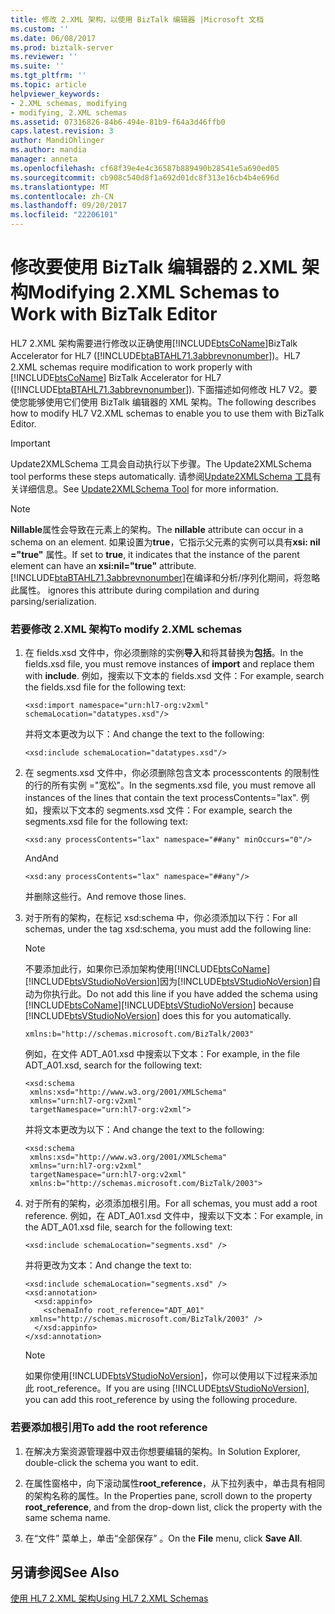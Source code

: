 ```yaml
---
title: 修改 2.XML 架构，以使用 BizTalk 编辑器 |Microsoft 文档
ms.custom: ''
ms.date: 06/08/2017
ms.prod: biztalk-server
ms.reviewer: ''
ms.suite: ''
ms.tgt_pltfrm: ''
ms.topic: article
helpviewer_keywords:
- 2.XML schemas, modifying
- modifying, 2.XML schemas
ms.assetid: 07316826-84b6-494e-81b9-f64a3d46ffb0
caps.latest.revision: 3
author: MandiOhlinger
ms.author: mandia
manager: anneta
ms.openlocfilehash: cf68f39e4e4c36587b889490b28541e5a690ed05
ms.sourcegitcommit: cb908c540d8f1a692d01dc8f313e16cb4b4e696d
ms.translationtype: MT
ms.contentlocale: zh-CN
ms.lasthandoff: 09/20/2017
ms.locfileid: "22206101"
---
```

# <a name="modifying-2xml-schemas-to-work-with-biztalk-editor"></a><span data-ttu-id="c8fef-102">修改要使用 BizTalk 编辑器的 2.XML 架构</span><span class="sxs-lookup"><span data-stu-id="c8fef-102">Modifying 2.XML Schemas to Work with BizTalk Editor</span></span>
<span data-ttu-id="c8fef-103">HL7 2.XML 架构需要进行修改以正确使用[!INCLUDE[btsCoName](../../includes/btsconame-md.md)]BizTalk Accelerator for HL7 ([!INCLUDE[btaBTAHL71.3abbrevnonumber](../../includes/btabtahl71-3abbrevnonumber-md.md)])。</span><span class="sxs-lookup"><span data-stu-id="c8fef-103">HL7 2.XML schemas require modification to work properly with [!INCLUDE[btsCoName](../../includes/btsconame-md.md)] BizTalk Accelerator for HL7 ([!INCLUDE[btaBTAHL71.3abbrevnonumber](../../includes/btabtahl71-3abbrevnonumber-md.md)]).</span></span> <span data-ttu-id="c8fef-104">下面描述如何修改 HL7 V2。要使您能够使用它们使用 BizTalk 编辑器的 XML 架构。</span><span class="sxs-lookup"><span data-stu-id="c8fef-104">The following describes how to modify HL7 V2.XML schemas to enable you to use them with BizTalk Editor.</span></span>  
  
> [!IMPORTANT]
>  <span data-ttu-id="c8fef-105">Update2XMLSchema 工具会自动执行以下步骤。</span><span class="sxs-lookup"><span data-stu-id="c8fef-105">The Update2XMLSchema tool performs these steps automatically.</span></span> <span data-ttu-id="c8fef-106">请参阅[Update2XMLSchema 工具](../../adapters-and-accelerators/accelerator-hl7/update2xmlschema-tool.md)有关详细信息。</span><span class="sxs-lookup"><span data-stu-id="c8fef-106">See [Update2XMLSchema Tool](../../adapters-and-accelerators/accelerator-hl7/update2xmlschema-tool.md) for more information.</span></span>  
  
> [!NOTE]
>  <span data-ttu-id="c8fef-107">**Nillable**属性会导致在元素上的架构。</span><span class="sxs-lookup"><span data-stu-id="c8fef-107">The **nillable** attribute can occur in a schema on an element.</span></span> <span data-ttu-id="c8fef-108">如果设置为**true**，它指示父元素的实例可以具有**xsi: nil ="true"** 属性。</span><span class="sxs-lookup"><span data-stu-id="c8fef-108">If set to **true**, it indicates that the instance of the parent element can have an **xsi:nil="true"** attribute.</span></span> [!INCLUDE[btaBTAHL71.3abbrevnonumber](../../includes/btabtahl71-3abbrevnonumber-md.md)]<span data-ttu-id="c8fef-109">在编译和分析/序列化期间，将忽略此属性。</span><span class="sxs-lookup"><span data-stu-id="c8fef-109"> ignores this attribute during compilation and during parsing/serialization.</span></span>  
  
### <a name="to-modify-2xml-schemas"></a><span data-ttu-id="c8fef-110">若要修改 2.XML 架构</span><span class="sxs-lookup"><span data-stu-id="c8fef-110">To modify 2.XML schemas</span></span>  
  
1.  <span data-ttu-id="c8fef-111">在 fields.xsd 文件中，你必须删除的实例**导入**和将其替换为**包括**。</span><span class="sxs-lookup"><span data-stu-id="c8fef-111">In the fields.xsd file, you must remove instances of **import** and replace them with **include**.</span></span> <span data-ttu-id="c8fef-112">例如，搜索以下文本的 fields.xsd 文件：</span><span class="sxs-lookup"><span data-stu-id="c8fef-112">For example, search the fields.xsd file for the following text:</span></span>  
  
    ```  
    <xsd:import namespace="urn:hl7-org:v2xml" schemaLocation="datatypes.xsd"/>   
    ```  
  
     <span data-ttu-id="c8fef-113">并将文本更改为以下：</span><span class="sxs-lookup"><span data-stu-id="c8fef-113">And change the text to the following:</span></span>  
  
    ```  
    <xsd:include schemaLocation="datatypes.xsd"/>   
    ```  
  
2.  <span data-ttu-id="c8fef-114">在 segments.xsd 文件中，你必须删除包含文本 processcontents 的限制性的行的所有实例 ="宽松"。</span><span class="sxs-lookup"><span data-stu-id="c8fef-114">In the segments.xsd file, you must remove all instances of the lines that contain the text processContents="lax".</span></span> <span data-ttu-id="c8fef-115">例如，搜索以下文本的 segments.xsd 文件：</span><span class="sxs-lookup"><span data-stu-id="c8fef-115">For example, search the segments.xsd file for the following text:</span></span>  
  
    ```  
    <xsd:any processContents="lax" namespace="##any" minOccurs="0"/>   
    ```  
  
     <span data-ttu-id="c8fef-116">And</span><span class="sxs-lookup"><span data-stu-id="c8fef-116">And</span></span>  
  
    ```  
    <xsd:any processContents="lax" namespace="##any"/>   
    ```  
  
     <span data-ttu-id="c8fef-117">并删除这些行。</span><span class="sxs-lookup"><span data-stu-id="c8fef-117">And remove those lines.</span></span>  
  
3.  <span data-ttu-id="c8fef-118">对于所有的架构，在标记 xsd:schema 中，你必须添加以下行：</span><span class="sxs-lookup"><span data-stu-id="c8fef-118">For all schemas, under the tag xsd:schema, you must add the following line:</span></span>  
  
    > [!NOTE]
    >  <span data-ttu-id="c8fef-119">不要添加此行，如果你已添加架构使用[!INCLUDE[btsCoName](../../includes/btsconame-md.md)][!INCLUDE[btsVStudioNoVersion](../../includes/btsvstudionoversion-md.md)]因为[!INCLUDE[btsVStudioNoVersion](../../includes/btsvstudionoversion-md.md)]自动为你执行此。</span><span class="sxs-lookup"><span data-stu-id="c8fef-119">Do not add this line if you have added the schema using [!INCLUDE[btsCoName](../../includes/btsconame-md.md)][!INCLUDE[btsVStudioNoVersion](../../includes/btsvstudionoversion-md.md)] because [!INCLUDE[btsVStudioNoVersion](../../includes/btsvstudionoversion-md.md)] does this for you automatically.</span></span>  
  
    ```  
    xmlns:b="http://schemas.microsoft.com/BizTalk/2003"  
    ```  
  
     <span data-ttu-id="c8fef-120">例如，在文件 ADT_A01.xsd 中搜索以下文本：</span><span class="sxs-lookup"><span data-stu-id="c8fef-120">For example, in the file ADT_A01.xsd, search for the following text:</span></span>  
  
    ```  
    <xsd:schema  
     xmlns:xsd="http://www.w3.org/2001/XMLSchema"   
     xmlns="urn:hl7-org:v2xml"   
     targetNamespace="urn:hl7-org:v2xml">   
    ```  
  
     <span data-ttu-id="c8fef-121">并将文本更改为以下：</span><span class="sxs-lookup"><span data-stu-id="c8fef-121">And change the text to the following:</span></span>  
  
    ```  
    <xsd:schema  
     xmlns:xsd="http://www.w3.org/2001/XMLSchema"  
     xmlns="urn:hl7-org:v2xml"  
     targetNamespace="urn:hl7-org:v2xml"  
     xmlns:b="http://schemas.microsoft.com/BizTalk/2003">   
    ```  
  
4.  <span data-ttu-id="c8fef-122">对于所有的架构，必须添加根引用。</span><span class="sxs-lookup"><span data-stu-id="c8fef-122">For all schemas, you must add a root reference.</span></span> <span data-ttu-id="c8fef-123">例如，在 ADT_A01.xsd 文件中，搜索以下文本：</span><span class="sxs-lookup"><span data-stu-id="c8fef-123">For example, in the ADT_A01.xsd file, search for the following text:</span></span>  
  
    ```  
    <xsd:include schemaLocation="segments.xsd" />   
    ```  
  
     <span data-ttu-id="c8fef-124">并将更改为文本：</span><span class="sxs-lookup"><span data-stu-id="c8fef-124">And change the text to:</span></span>  
  
    ```  
    <xsd:include schemaLocation="segments.xsd" />  
    <xsd:annotation>   
      <xsd:appinfo>   
        <schemaInfo root_reference="ADT_A01"  
     xmlns="http://schemas.microsoft.com/BizTalk/2003" />   
      </xsd:appinfo>   
    </xsd:annotation>   
    ```  
  
    > [!NOTE]
    >  <span data-ttu-id="c8fef-125">如果你使用[!INCLUDE[btsVStudioNoVersion](../../includes/btsvstudionoversion-md.md)]，你可以使用以下过程来添加此 root_reference。</span><span class="sxs-lookup"><span data-stu-id="c8fef-125">If you are using [!INCLUDE[btsVStudioNoVersion](../../includes/btsvstudionoversion-md.md)], you can add this root_reference by using the following procedure.</span></span>  
  
### <a name="to-add-the-root-reference"></a><span data-ttu-id="c8fef-126">若要添加根引用</span><span class="sxs-lookup"><span data-stu-id="c8fef-126">To add the root reference</span></span>  
  
1.  <span data-ttu-id="c8fef-127">在解决方案资源管理器中双击你想要编辑的架构。</span><span class="sxs-lookup"><span data-stu-id="c8fef-127">In Solution Explorer, double-click the schema you want to edit.</span></span>  
  
2.  <span data-ttu-id="c8fef-128">在属性窗格中，向下滚动属性**root_reference**，从下拉列表中，单击具有相同的架构名称的属性。</span><span class="sxs-lookup"><span data-stu-id="c8fef-128">In the Properties pane, scroll down to the property **root_reference**, and from the drop-down list, click the property with the same schema name.</span></span>  
  
3.  <span data-ttu-id="c8fef-129">在“文件”  菜单上，单击“全部保存” 。</span><span class="sxs-lookup"><span data-stu-id="c8fef-129">On the **File** menu, click **Save All**.</span></span>  
  
## <a name="see-also"></a><span data-ttu-id="c8fef-130">另请参阅</span><span class="sxs-lookup"><span data-stu-id="c8fef-130">See Also</span></span>  
 [<span data-ttu-id="c8fef-131">使用 HL7 2.XML 架构</span><span class="sxs-lookup"><span data-stu-id="c8fef-131">Using HL7 2.XML Schemas</span></span>](../../adapters-and-accelerators/accelerator-hl7/using-hl7-2-xml-schemas.md)